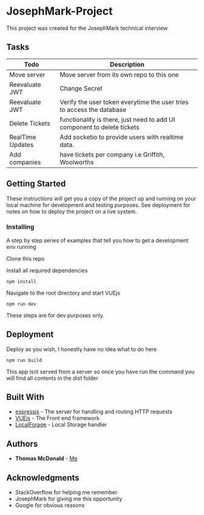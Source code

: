 # JosephMark-Project

This project was created for the JosephMark technical interview

## Tasks

| Todo             | Description                                                             |
|------------------|-------------------------------------------------------------------------|
| Move server      | Move server from its own repo to this one                               |
| Reevaluate JWT   | Change Secret                                                           |
| Reevaluate JWT   | Verify the user token everytime the user tries to access the database   |
| Delete Tickets   | functionality is there, just need to add UI component to delete tickets |
| RealTime Updates | Add socketio to provide users with realtime data.                       |
| Add companies    | have tickets per company i.e Griffith, Woolworths |

## Getting Started

These instructions will get you a copy of the project up and running on your local machine for development and testing purposes. See deployment for notes on how to deploy the project on a live system.

### Installing

A step by step series of examples that tell you how to get a development env running

Clone this repo

Install all required dependencies
```
npm install
```
Navigate to the root directory and start VUEjs 
```
npm run dev
```
These steps are for dev purposes only.

## Deployment

Deploy as you wish, I honestly have no idea what to do here
```
npm run build
```
This app isnt served from a server so once you have run the command you will find all contents in the dist folder


## Built With

- [expressjs](https://github.com/expressjs/express) - The server for handling and routing HTTP requests
- [VUEjs](https://vuejs.org/) - The Front end framework
- [LocalForage](https://github.com/localForage/localForage) - Local Storage handler



## Authors

* **Thomas McDonald** - [Me](http://thomasmcdonald.id.au)


## Acknowledgments

* StackOverflow for helping me remember
* JosephMark for giving me this opportunity
* Google for obvious reasons

